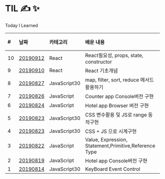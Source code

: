 # TIL &#9997; &#10024;

Today I Learned

| #   | 날짜                                              | 카테고리     | 배운 내용                                             | 비고 |
| :-- | :------------------------------------------------ | :----------- | :---------------------------------------------------- | :--- |
| 10  | [20190912](React/react02.md)                      | React        | React필요성, props, state, constructor                |      |
| 9   | [20190910](React/react01.md)                      | React        | React 기초개념                                        |      |
| 8   | [20190827](JavaScript30/04/summary04.md)          | JavaScript30 | map, filter, sort, reduce 메서드 활용하기             |      |
| 7   | [20190826](JavaScript/counter-app.md)             | JavaScript   | Counter app Console버전 구현                          |      |
| 6   | [20190824](JavaScript/Hotel-browser/hotel-app.md) | JavaScript   | Hotel app Browser 버전 구현                           |      |
| 5   | [20190823](JavaScript30/03/summary03.md)          | JavaScript30 | CSS 변수활용 및 JS로 range 동적구현                   |
| 4   | [20190823](JavaScript30/02/summary02.md)          | JavaScript30 | CSS + JS 으로 시계구현                                |      |
| 3   | [20190822](JavaScript/Grammer.md)                 | JavaScript   | Value, Expression, Statement,Primitive,Reference Type |      |
| 2   | [20190819](JavaScript/hotel-app.js)               | JavaScript   | Hotel app Console버전 구현                            |      |
| 1   | [20190814](JavaScript30/01/summary01.md)          | JavaScript30 | KeyBoard Event Control                                |      |
